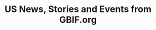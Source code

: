 ---
# Stories about GBIF-mediated US data
title: US News, Stories and Events from GBIF.org

# Description (Optional)
#description: "Some examples of GBIF-mediated data from the US."
  
layout: compose
composition:
  - type: stories
    data: stories.GBIF_data_use
    
  - type: stories
    data: stories.GBIF_news
    
  - type: stories
    data: stories.GBIF_event
---